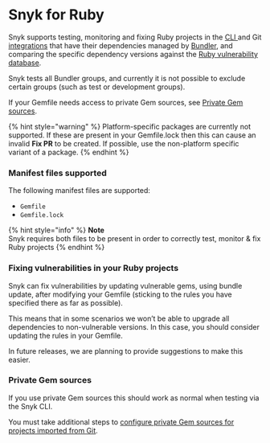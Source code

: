 # Snyk for Ruby

Snyk supports testing, monitoring and fixing Ruby projects in the [CLI ](../../../snyk-cli/)and Git [integrations](../../../integrations/) that have their dependencies managed by [Bundler](https://bundler.io/), and comparing the specific dependency versions against the [Ruby vulnerability database](https://snyk.io/vuln?type=rubygems).

Snyk tests all Bundler groups, and currently it is not possible to exclude certain groups (such as test or development groups).

If your Gemfile needs access to private Gem sources, see [Private Gem sources](snyk-for-ruby.md#private-gem-sources).

{% hint style="warning" %}
Platform-specific packages are currently not supported. If these are present in your Gemfile.lock then this can cause an invalid **Fix PR** to be created. If possible, use the non-platform specific variant of a package.
{% endhint %}

### Manifest files supported

The following manifest files are supported:

* `Gemfile`
* `Gemfile.lock`

{% hint style="info" %}
**Note**\
Snyk requires both files to be present in order to correctly test, monitor & fix Ruby projects
{% endhint %}

### Fixing vulnerabilities in your Ruby projects

Snyk can fix vulnerabilities by updating vulnerable gems, using bundle update, after modifying your Gemfile (sticking to the rules you have specified there as far as possible).

This means that in some scenarios we won’t be able to upgrade all dependencies to non-vulnerable versions. In this case, you should consider updating the rules in your Gemfile.

In future releases, we are planning to provide suggestions to make this easier.

### **Private Gem sources**

If you use private Gem sources this should work as normal when testing via the Snyk CLI.

You must take additional steps to [configure private Gem sources for projects imported from Git](https://docs.snyk.io/integrations/private-registry-integrations/private-gem-sources-for-ruby).
